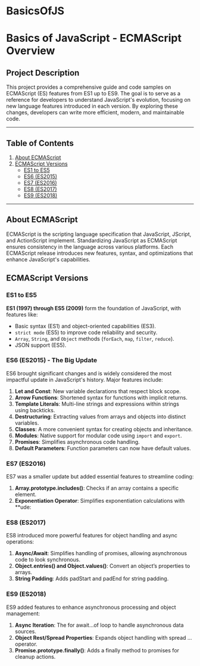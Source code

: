 # BasicsOfJS
# Basics of JavaScript - ECMAScript Overview

## Project Description

This project provides a comprehensive guide and code samples on ECMAScript (ES) features from ES1 up to ES9. The goal is to serve as a reference for developers to understand JavaScript's evolution, focusing on new language features introduced in each version. By exploring these changes, developers can write more efficient, modern, and maintainable code.

---

## Table of Contents

1. [About ECMAScript](#about-ecmascript)
2. [ECMAScript Versions](#ecmascript-versions)
   - [ES1 to ES5](#es1-to-es5)
   - [ES6 (ES2015)](#es6-es2015)
   - [ES7 (ES2016)](#es7-es2016)
   - [ES8 (ES2017)](#es8-es2017)
   - [ES9 (ES2018)](#es9-es2018)
---

## About ECMAScript

ECMAScript is the scripting language specification that JavaScript, JScript, and ActionScript implement. Standardizing JavaScript as ECMAScript ensures consistency in the language across various platforms. Each ECMAScript release introduces new features, syntax, and optimizations that enhance JavaScript's capabilities.

## ECMAScript Versions

### ES1 to ES5

**ES1 (1997) through ES5 (2009)** form the foundation of JavaScript, with features like:

- Basic syntax (ES1) and object-oriented capabilities (ES3).
- `strict mode` (ES5) to improve code reliability and security.
- `Array`, `String`, and `Object` methods (`forEach`, `map`, `filter`, `reduce`).
- JSON support (ES5).

### ES6 (ES2015) - The Big Update

ES6 brought significant changes and is widely considered the most impactful update in JavaScript's history. Major features include:

1. **Let and Const**: New variable declarations that respect block scope.
2. **Arrow Functions**: Shortened syntax for functions with implicit returns.
3. **Template Literals**: Multi-line strings and expressions within strings using backticks.
4. **Destructuring**: Extracting values from arrays and objects into distinct variables.
5. **Classes**: A more convenient syntax for creating objects and inheritance.
6. **Modules**: Native support for modular code using `import` and `export`.
7. **Promises**: Simplifies asynchronous code handling.
8. **Default Parameters**: Function parameters can now have default values.

### ES7 (ES2016)

ES7 was a smaller update but added essential features to streamline coding:

1. **Array.prototype.includes()**: Checks if an array contains a specific element.
2. **Exponentiation Operator**: Simplifies exponentiation calculations with **ude:

### ES8 (ES2017)
ES8 introduced more powerful features for object handling and async operations:

1. **Async/Await**: Simplifies handling of promises, allowing asynchronous code to look synchronous.
2. **Object.entries() and Object.values()**: Convert an object’s properties to arrays.
3. **String Padding**: Adds padStart and padEnd for string padding.

### ES9 (ES2018)
ES9 added features to enhance asynchronous processing and object management:

1. **Async Iteration**: The for await...of loop to handle asynchronous data sources.
2. **Object Rest/Spread Properties**: Expands object handling with spread ... operator.
3. **Promise.prototype.finally()**: Adds a finally method to promises for cleanup actions.



